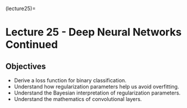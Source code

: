 (lecture25)=
# Lecture 25 - Deep Neural Networks Continued

## Objectives
+ Derive a loss function for binary classification.
+ Understand how regularization parameters help us avoid overfitting.
+ Understand the Bayesian interpretation of regularization parameters.
+ Understand the mathematics of convolutional layers.